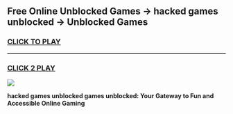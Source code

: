 
## Free Online Unblocked Games → hacked games unblocked → Unblocked Games
<h3>
<a href="https://premium.freeplayer.one?title=hacked_games_unblocked&ref=21F">CLICK TO PLAY</a></h3>
<hr>

<h3>
<a href="https://premium.freeplayer.one?title=hacked_games_unblocked&ref=21F">CLICK 2 PLAY</a>
  
</h3>

<a href="https://premium.freeplayer.one?title=hacked_games_unblocked&ref=21F/"><img src="https://clearcache.store/games.png"></a>


**hacked games unblocked games unblocked: Your Gateway to Fun and Accessible Online Gaming**
